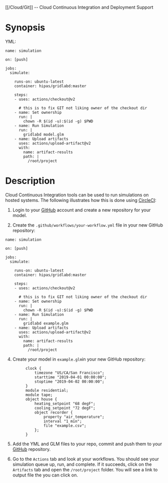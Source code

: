 [[/Cloud/Git]] -- Cloud Continuous Integration and Deployment Support

# Synopsis

YML:

~~~
name: simulation

on: [push]

jobs:
  simulate:

    runs-on: ubuntu-latest
    container: hipas/gridlabd:master

    steps:
    - uses: actions/checkout@v2

      # this is to fix GIT not liking owner of the checkout dir
    - name: Set ownership
      run: |
        chown -R $(id -u):$(id -g) $PWD
    - name: Run Simulation
      run: |
        gridlabd model.glm
    - name: Upload artifacts
      uses: actions/upload-artifact@v2
      with:
        name: artifact-results
        path: |
          /root/project
~~~

# Description

Cloud Continuous Integration tools can be used to run simulations on hosted systems.  The following illustrates how this is done using [CircleCI](https://circleci.com/):

1. Login to your [GitHub](https://github.com/) account and create a new repository for your model.  

3. Create the `.github/workflows/your-workflow.yml` file in your new GitHub repository:

~~~
name: simulation

on: [push]

jobs:
  simulate:

    runs-on: ubuntu-latest
    container: hipas/gridlabd:master

    steps:
    - uses: actions/checkout@v2

      # this is to fix GIT not liking owner of the checkout dir
    - name: Set ownership
      run: |
        chown -R $(id -u):$(id -g) $PWD
    - name: Run Simulation
      run: |
        gridlabd example.glm
    - name: Upload artifacts
      uses: actions/upload-artifact@v2
      with:
        name: artifact-results
        path: |
          /root/project
~~~

4. Create your model in `example.glm`in your new GitHub repository:

~~~
         clock {
             timezone "US/CA/San Francisco";
             starttime "2019-04-01 00:00:00";
             stoptime "2019-04-02 00:00:00";
         }
         module residential;
         module tape;
         object house {
             heating_setpoint "68 degF";
             cooling_setpoint "72 degF";
             object recorder {
                 property "air_temperature";
                 interval "1 min";
                 file "example.csv";
             };
         }
~~~

5. Add the YML and GLM files to your repo, commit and push them to your [GitHub](https://github.com/) repository.

6. Go to the `Actions` tab and look at your workflows. You should see your simulation queue up, run, and complete.  If it succeeds, click on the `Artifacts` tab and open the `/root/project` folder. You will see a link to output file the you can click on.



